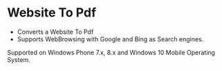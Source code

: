 # Website To Pdf
- Converts a Website To Pdf
- Supports WebBrowsing with Google and Bing as Search engines.

Supported on Windows Phone 7.x, 8.x and Windows 10 Mobile Operating System.
